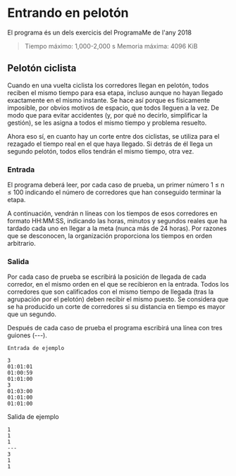 # Entrando en pelotón

El programa és un dels exercicis del ProgramaMe de l'any 2018

> Tiempo máximo: 1,000-2,000 s Memoria máxima: 4096 KiB

## Pelotón ciclista

Cuando en una vuelta ciclista los corredores llegan en pelotón, todos reciben el mismo tiempo para esa etapa, incluso aunque no hayan llegado exactamente en el mismo instante. Se hace así porque es físicamente imposible, por obvios motivos de espacio, que todos lleguen a la vez. De modo que para evitar accidentes (y, por qué no decirlo, simplificar la gestión), se les asigna a todos el mismo tiempo y problema resuelto.

Ahora eso sí, en cuanto hay un corte entre dos ciclistas, se utiliza para el rezagado el tiempo real en el que haya llegado. Si detrás de él llega un segundo pelotón, todos ellos tendrán el mismo tiempo, otra vez.

### Entrada

El programa deberá leer, por cada caso de prueba, un primer número 1 ≤ n ≤ 100 indicando el número de corredores que han conseguido terminar la etapa.

A continuación, vendrán n líneas con los tiempos de esos corredores en formato HH:MM:SS, indicando las horas, minutos y segundos reales que ha tardado cada uno en llegar a la meta (nunca más de 24 horas). Por razones que se desconocen, la organización proporciona los tiempos en orden arbitrario.

### Salida

Por cada caso de prueba se escribirá la posición de llegada de cada corredor, en el mismo orden en el que se recibieron en la entrada. Todos los corredores que son calificados con el mismo tiempo de llegada (tras la agrupación por el pelotón) deben recibir el mismo puesto. Se considera que se ha producido un corte de corredores si su distancia en tiempo es mayor que un segundo.

Después de cada caso de prueba el programa escribirá una línea con tres guiones (---).

    Entrada de ejemplo

    3
    01:01:01
    01:00:59
    01:01:00
    3
    01:03:00
    01:01:00
    01:01:00

Salida de ejemplo

    1
    1
    1
    ---
    3
    1
    1
